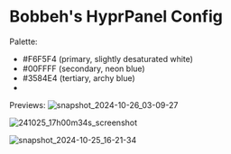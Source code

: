 # Bobbeh's HyprPanel Config
Palette:
- #F6F5F4 (primary, slightly desaturated white)
- #00FFFF (secondary, neon blue)
- #3584E4 (tertiary, archy blue)
- 
Previews:
![snapshot_2024-10-26_03-09-27](https://github.com/user-attachments/assets/abeb8442-7821-4f22-b2be-188e00f3d68f)

![241025_17h00m34s_screenshot](https://github.com/user-attachments/assets/ea58e352-ee13-4104-9304-1c361a3bf660)

![snapshot_2024-10-25_16-21-34](https://github.com/user-attachments/assets/270abded-3371-4f1e-821a-dab5f885774c)
